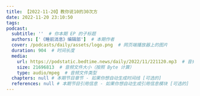 ```yaml
---
title: 【2022-11-20】教你说10的30次方
date: 2022-11-20 23:10:50
tags:
podcast:
  subtitle: ''  # 你本期 EP 的子标题
  authors: ['《睡前消息》编辑部']  # 本期作者
  cover: /podcasts/daily/assets/logo.png  # 网页端播放器上的图片
  duration: 904  # 时间长度
  media:
    url: https://podstatic.bedtime.news/daily/2022/11/221120.mp3  # 音频文件
    size: 21696813  # 音频文件大小（按照 Byte 计算）
    type: audio/mpeg  # 音频文件类型
  chapters: null # 本期节目章节 - 如果你想自动生成时间线 [可选的]
  references: null # 本期节目引用信息 - 如果你想自动生成引用信息模块 [可选的]
---
```



